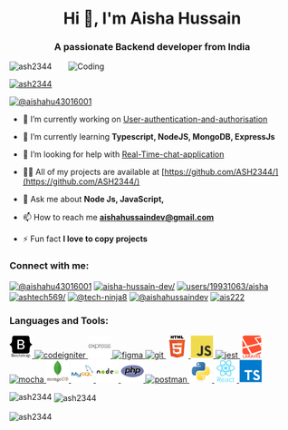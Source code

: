 <h1 align="center">Hi 👋, I'm Aisha Hussain</h1>
<h3 align="center">A passionate Backend developer from India</h3>
<img align="right" alt="Coding" width="400" src="https://cyberg.org/wp-content/uploads/2021/05/Blog-post.gif/>
<p align="left"> <img src="https://komarev.com/ghpvc/?username=ash2344&label=Profile%20views&color=0e75b6&style=flat" alt="ash2344" /> </p>

<p align="left"> <a href="https://github.com/ryo-ma/github-profile-trophy"><img src="https://github-profile-trophy.vercel.app/?username=ash2344" alt="ash2344" /></a> </p>

<p align="left"> <a href="https://twitter.com/@aishahu43016001" target="blank"><img src="https://img.shields.io/twitter/follow/@aishahu43016001?logo=twitter&style=for-the-badge" alt="@aishahu43016001" /></a> </p>

- 🔭 I’m currently working on [User-authentication-and-authorisation](https://github.com/ASH2344/User-authentication-node-js)

- 🌱 I’m currently learning **Typescript, NodeJS, MongoDB, ExpressJs**

- 🤝 I’m looking for help with [Real-Time-chat-application](https://github.com/ASH2344/real-time-chat-app)

- 👨‍💻 All of my projects are available at [https://github.com/ASH2344/](https://github.com/ASH2344/)

- 💬 Ask me about **Node Js, JavaScript,**

- 📫 How to reach me **aishahussaindev@gmail.com**

- ⚡ Fun fact **I love to copy projects**

<h3 align="left">Connect with me:</h3>
<p align="left">
<a href="https://twitter.com/@aishahu43016001" target="blank"><img align="center" src="https://raw.githubusercontent.com/rahuldkjain/github-profile-readme-generator/master/src/images/icons/Social/twitter.svg" alt="@aishahu43016001" height="30" width="40" /></a>
<a href="https://linkedin.com/in/aisha-hussain-dev/" target="blank"><img align="center" src="https://raw.githubusercontent.com/rahuldkjain/github-profile-readme-generator/master/src/images/icons/Social/linked-in-alt.svg" alt="aisha-hussain-dev/" height="30" width="40" /></a>
<a href="https://stackoverflow.com/users/users/19931063/aisha" target="blank"><img align="center" src="https://raw.githubusercontent.com/rahuldkjain/github-profile-readme-generator/master/src/images/icons/Social/stack-overflow.svg" alt="users/19931063/aisha" height="30" width="40" /></a>
<a href="https://instagram.com/ashtech569/" target="blank"><img align="center" src="https://raw.githubusercontent.com/rahuldkjain/github-profile-readme-generator/master/src/images/icons/Social/instagram.svg" alt="ashtech569/" height="30" width="40" /></a>
<a href="https://www.youtube.com/c/@tech-ninja8" target="blank"><img align="center" src="https://raw.githubusercontent.com/rahuldkjain/github-profile-readme-generator/master/src/images/icons/Social/youtube.svg" alt="@tech-ninja8" height="30" width="40" /></a>
<a href="https://www.hackerrank.com/@aishahussaindev" target="blank"><img align="center" src="https://raw.githubusercontent.com/rahuldkjain/github-profile-readme-generator/master/src/images/icons/Social/hackerrank.svg" alt="@aishahussaindev" height="30" width="40" /></a>
<a href="https://www.leetcode.com/ais222" target="blank"><img align="center" src="https://raw.githubusercontent.com/rahuldkjain/github-profile-readme-generator/master/src/images/icons/Social/leet-code.svg" alt="ais222" height="30" width="40" /></a>
</p>

<h3 align="left">Languages and Tools:</h3>
<p align="left"> <a href="https://getbootstrap.com" target="_blank" rel="noreferrer"> <img src="https://raw.githubusercontent.com/devicons/devicon/master/icons/bootstrap/bootstrap-plain-wordmark.svg" alt="bootstrap" width="40" height="40"/> </a> <a href="https://codeigniter.com" target="_blank" rel="noreferrer"> <img src="https://cdn.worldvectorlogo.com/logos/codeigniter.svg" alt="codeigniter" width="40" height="40"/> </a> <a href="https://expressjs.com" target="_blank" rel="noreferrer"> <img src="https://raw.githubusercontent.com/devicons/devicon/master/icons/express/express-original-wordmark.svg" alt="express" width="40" height="40"/> </a> <a href="https://www.figma.com/" target="_blank" rel="noreferrer"> <img src="https://www.vectorlogo.zone/logos/figma/figma-icon.svg" alt="figma" width="40" height="40"/> </a> <a href="https://git-scm.com/" target="_blank" rel="noreferrer"> <img src="https://www.vectorlogo.zone/logos/git-scm/git-scm-icon.svg" alt="git" width="40" height="40"/> </a> <a href="https://www.w3.org/html/" target="_blank" rel="noreferrer"> <img src="https://raw.githubusercontent.com/devicons/devicon/master/icons/html5/html5-original-wordmark.svg" alt="html5" width="40" height="40"/> </a> <a href="https://developer.mozilla.org/en-US/docs/Web/JavaScript" target="_blank" rel="noreferrer"> <img src="https://raw.githubusercontent.com/devicons/devicon/master/icons/javascript/javascript-original.svg" alt="javascript" width="40" height="40"/> </a> <a href="https://jestjs.io" target="_blank" rel="noreferrer"> <img src="https://www.vectorlogo.zone/logos/jestjsio/jestjsio-icon.svg" alt="jest" width="40" height="40"/> </a> <a href="https://laravel.com/" target="_blank" rel="noreferrer"> <img src="https://raw.githubusercontent.com/devicons/devicon/master/icons/laravel/laravel-plain-wordmark.svg" alt="laravel" width="40" height="40"/> </a> <a href="https://mochajs.org" target="_blank" rel="noreferrer"> <img src="https://www.vectorlogo.zone/logos/mochajs/mochajs-icon.svg" alt="mocha" width="40" height="40"/> </a> <a href="https://www.mongodb.com/" target="_blank" rel="noreferrer"> <img src="https://raw.githubusercontent.com/devicons/devicon/master/icons/mongodb/mongodb-original-wordmark.svg" alt="mongodb" width="40" height="40"/> </a> <a href="https://www.mysql.com/" target="_blank" rel="noreferrer"> <img src="https://raw.githubusercontent.com/devicons/devicon/master/icons/mysql/mysql-original-wordmark.svg" alt="mysql" width="40" height="40"/> </a> <a href="https://nodejs.org" target="_blank" rel="noreferrer"> <img src="https://raw.githubusercontent.com/devicons/devicon/master/icons/nodejs/nodejs-original-wordmark.svg" alt="nodejs" width="40" height="40"/> </a> <a href="https://www.php.net" target="_blank" rel="noreferrer"> <img src="https://raw.githubusercontent.com/devicons/devicon/master/icons/php/php-original.svg" alt="php" width="40" height="40"/> </a> <a href="https://postman.com" target="_blank" rel="noreferrer"> <img src="https://www.vectorlogo.zone/logos/getpostman/getpostman-icon.svg" alt="postman" width="40" height="40"/> </a> <a href="https://www.python.org" target="_blank" rel="noreferrer"> <img src="https://raw.githubusercontent.com/devicons/devicon/master/icons/python/python-original.svg" alt="python" width="40" height="40"/> </a> <a href="https://reactjs.org/" target="_blank" rel="noreferrer"> <img src="https://raw.githubusercontent.com/devicons/devicon/master/icons/react/react-original-wordmark.svg" alt="react" width="40" height="40"/> </a> <a href="https://www.typescriptlang.org/" target="_blank" rel="noreferrer"> <img src="https://raw.githubusercontent.com/devicons/devicon/master/icons/typescript/typescript-original.svg" alt="typescript" width="40" height="40"/> </a> </p>

<p><img align="left" src="https://github-readme-stats.vercel.app/api/top-langs?username=ash2344&show_icons=true&locale=en&layout=compact" alt="ash2344" /></p>

<p>&nbsp;<img align="center" src="https://github-readme-stats.vercel.app/api?username=ash2344&show_icons=true&locale=en" alt="ash2344" /></p>

<p><img align="center" src="https://github-readme-streak-stats.herokuapp.com/?user=ash2344&" alt="ash2344" /></p>
